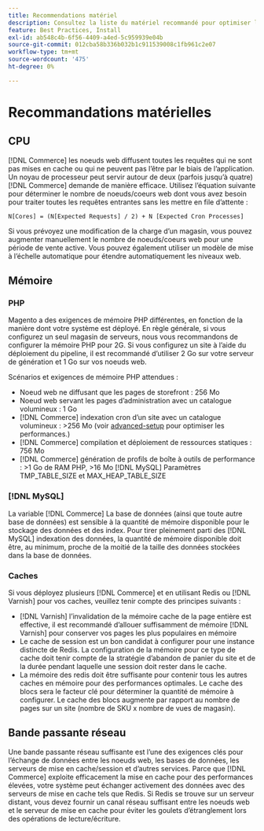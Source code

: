 ```yaml
---
title: Recommendations matériel
description: Consultez la liste du matériel recommandé pour optimiser les performances des déploiements Adobe Commerce et Magento Open Source.
feature: Best Practices, Install
exl-id: ab548c4b-6f56-4409-a4ed-5c959939e04b
source-git-commit: 012cba58b336b032b1c911539008c1fb961c2e07
workflow-type: tm+mt
source-wordcount: '475'
ht-degree: 0%

---
```


# Recommandations matérielles

## CPU

[!DNL Commerce] les noeuds web diffusent toutes les requêtes qui ne sont pas mises en cache ou qui ne peuvent pas l’être par le biais de l’application. Un noyau de processeur peut servir autour de deux (parfois jusqu’à quatre) [!DNL Commerce] demande de manière efficace. Utilisez l’équation suivante pour déterminer le nombre de noeuds/coeurs web dont vous avez besoin pour traiter toutes les requêtes entrantes sans les mettre en file d’attente :

```
N[Cores] = (N[Expected Requests] / 2) + N [Expected Cron Processes]
```

Si vous prévoyez une modification de la charge d’un magasin, vous pouvez augmenter manuellement le nombre de noeuds/coeurs web pour une période de vente active. Vous pouvez également utiliser un modèle de mise à l’échelle automatique pour étendre automatiquement les niveaux web.

## Mémoire

### PHP

Magento a des exigences de mémoire PHP différentes, en fonction de la manière dont votre système est déployé.  En règle générale, si vous configurez un seul magasin de serveurs, nous vous recommandons de configurer la mémoire PHP pour 2G.  Si vous configurez un site à l’aide du déploiement du pipeline, il est recommandé d’utiliser 2 Go sur votre serveur de génération et 1 Go sur vos noeuds web.

Scénarios et exigences de mémoire PHP attendues :

* Noeud web ne diffusant que les pages de storefront : 256 Mo
* Noeud web servant les pages d’administration avec un catalogue volumineux : 1 Go
* [!DNL Commerce] indexation cron d’un site avec un catalogue volumineux : >256 Mo (voir [advanced-setup](../performance/advanced-setup.md) pour optimiser les performances.)
* [!DNL Commerce] compilation et déploiement de ressources statiques : 756 Mo
* [!DNL Commerce] génération de profils de boîte à outils de performance : >1 Go de RAM PHP, >16 Mo [!DNL MySQL] Paramètres TMP_TABLE_SIZE et MAX_HEAP_TABLE_SIZE

### [!DNL MySQL]

La variable [!DNL Commerce] La base de données (ainsi que toute autre base de données) est sensible à la quantité de mémoire disponible pour le stockage des données et des index. Pour tirer pleinement parti des [!DNL MySQL] indexation des données, la quantité de mémoire disponible doit être, au minimum, proche de la moitié de la taille des données stockées dans la base de données.

### Caches

Si vous déployez plusieurs [!DNL Commerce] et en utilisant Redis ou [!DNL Varnish] pour vos caches, veuillez tenir compte des principes suivants :

* [!DNL Varnish] l’invalidation de la mémoire cache de la page entière est effective, il est recommandé d’allouer suffisamment de mémoire [!DNL Varnish] pour conserver vos pages les plus populaires en mémoire
* Le cache de session est un bon candidat à configurer pour une instance distincte de Redis.  La configuration de la mémoire pour ce type de cache doit tenir compte de la stratégie d’abandon de panier du site et de la durée pendant laquelle une session doit rester dans le cache.
* La mémoire des redis doit être suffisante pour contenir tous les autres caches en mémoire pour des performances optimales.  Le cache des blocs sera le facteur clé pour déterminer la quantité de mémoire à configurer.  Le cache des blocs augmente par rapport au nombre de pages sur un site (nombre de SKU x nombre de vues de magasin).

## Bande passante réseau

Une bande passante réseau suffisante est l’une des exigences clés pour l’échange de données entre les noeuds web, les bases de données, les serveurs de mise en cache/session et d’autres services. Parce que [!DNL Commerce] exploite efficacement la mise en cache pour des performances élevées, votre système peut échanger activement des données avec des serveurs de mise en cache tels que Redis. Si Redis se trouve sur un serveur distant, vous devez fournir un canal réseau suffisant entre les noeuds web et le serveur de mise en cache pour éviter les goulets d’étranglement lors des opérations de lecture/écriture.
